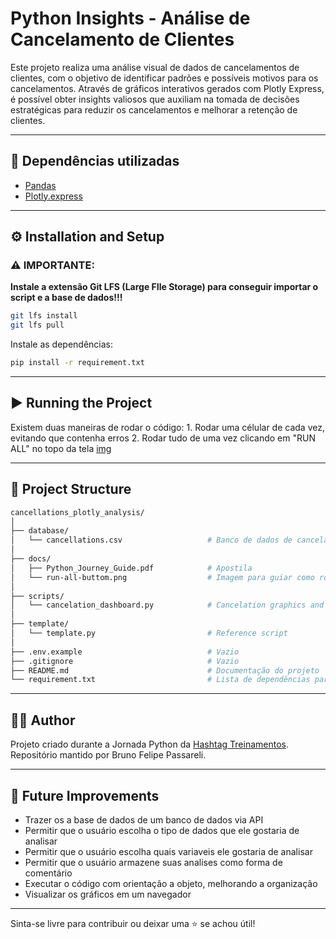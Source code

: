 # Python Insights - Análise de Cancelamento de Clientes

Este projeto realiza uma análise visual de dados de cancelamentos de clientes, com o objetivo de identificar padrões e possíveis motivos para os cancelamentos. Através de gráficos interativos gerados com Plotly Express, é possível obter insights valiosos que auxiliam na tomada de decisões estratégicas para reduzir os cancelamentos e melhorar a retenção de clientes.


---


## 📌 Dependências utilizadas

- [Pandas](https://pandas.pydata.org/)
- [Plotly.express](https://plotly.com/python/plotly-express/)


---


## ⚙️ Installation and Setup

### ⚠️ IMPORTANTE:

**Instale a extensão Git LFS (Large FIle Storage) para conseguir importar o script e a base de dados!!!**

```bash
git lfs install
git lfs pull
```

Instale as dependências:

```bash
pip install -r requirement.txt
```


---


## ▶️ Running the Project

Existem duas maneiras de rodar o código:
    1. Rodar uma célular de cada vez, evitando que contenha erros 
    2. Rodar tudo de uma vez clicando em "RUN ALL" no topo da tela
    [img](./Docs/run-all-buttom.png)


---


## 📁 Project Structure

``` bash
cancellations_plotly_analysis/
│
├── database/
│   └── cancellations.csv                   # Banco de dados de cancelamento completo
│
├── docs/
│   ├── Python_Journey_Guide.pdf            # Apostila
│   └── run-all-buttom.png                  # Imagem para guiar como rodar todo código
│
├── scripts/
│   └── cancelation_dashboard.py            # Cancelation graphics and insights script
│
├── template/
│   └── template.py                         # Reference script
│
├── .env.example                            # Vazio
├── .gitignore                              # Vazio
├── README.md                               # Documentação do projeto
└── requirement.txt                         # Lista de dependências para serem instaladas

```


---


## 🙋‍♂️ Author
Projeto criado durante a Jornada Python da [Hashtag Treinamentos](https://portalhashtag.com/). Repositório mantido por Bruno Felipe Passareli.


---


## 🧠 Future Improvements

- Trazer os a base de dados de um banco de dados via API
- Permitir que o usuário escolha o tipo de dados que ele gostaria de analisar
- Permitir que o usuário escolha quais variaveis ele gostaria de analisar
- Permitir que o usuário armazene suas analises como forma de comentário
- Executar o código com orientação a objeto, melhorando a organização
- Visualizar os gráficos em um navegador


---


Sinta-se livre para contribuir ou deixar uma ⭐ se achou útil!